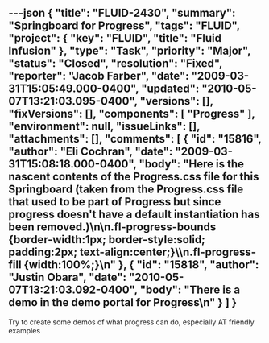 ---json
{
  "title": "FLUID-2430",
  "summary": "Springboard for Progress",
  "tags": "FLUID",
  "project": {
    "key": "FLUID",
    "title": "Fluid Infusion"
  },
  "type": "Task",
  "priority": "Major",
  "status": "Closed",
  "resolution": "Fixed",
  "reporter": "Jacob Farber",
  "date": "2009-03-31T15:05:49.000-0400",
  "updated": "2010-05-07T13:21:03.095-0400",
  "versions": [],
  "fixVersions": [],
  "components": [
    "Progress"
  ],
  "environment": null,
  "issueLinks": [],
  "attachments": [],
  "comments": [
    {
      "id": "15816",
      "author": "Eli Cochran",
      "date": "2009-03-31T15:08:18.000-0400",
      "body": "Here is the nascent contents of the Progress.css file for this Springboard (taken from the Progress.css file that used to be part of Progress but since progress doesn't have a default instantiation has been removed.)\n\n.fl-progress-bounds {border-width:1px; border-style:solid; padding:2px; text-align:center;}\\\n.fl-progress-fill {width:100%;}\n"
    },
    {
      "id": "15818",
      "author": "Justin Obara",
      "date": "2010-05-07T13:21:03.092-0400",
      "body": "There is a demo in the demo portal for Progress\n"
    }
  ]
}
---
Try to create some demos of what progress can do, especially AT friendly examples

        
